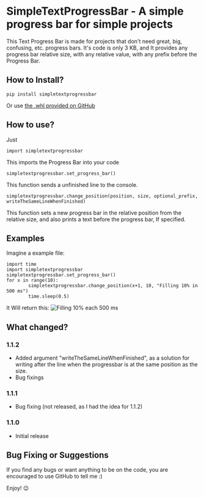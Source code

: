 
# SimpleTextProgressBar - A simple progress bar for simple projects  
This Text Progress Bar is made for projects that don't need great, big, confusing, etc. progress bars. It's code is only 3 KB, and It provides any progress bar relative size, with any relative value, with any prefix before the Progress Bar. 

## How to Install?  
    pip install simpletextprogressbar  
Or use [the .whl provided on GitHub](https://github.com/Inky1003/SimpleTextProgressBar/releases)

## How to use?  
Just  
  

    import simpletextprogressbar  

  
This imports the Progress Bar into your code  
  

    simpletextprogressbar.set_progress_bar()  

  
This function sends a unfinished line to the console.  
  

    simpletextprogressbar.change_position(position, size, optional_prefix, writeTheSameLineWhenFinished)  

  
This function sets a new progress bar in the relative position from the relative size, and also prints a text before the progress bar, If specified.  

## Examples
Imagine a example file:

    import time  
    import simpletextprogressbar  
    simpletextprogressbar.set_progress_bar()
    for x in range(10):  
            simpletextprogressbar.change_position(x+1, 10, "Filling 10% in 500 ms")  
            time.sleep(0.5)

  It Will return this:
![Filling 10% each 500 ms](https://i.imgur.com/4JTkGyp.gif)

## What changed?  
  
### 1.1.2  
  
- Added argument "writeTheSameLineWhenFinished", as a solution for writing after the line when the progressbar is at the same position as the size.
- Bug fixings
  
### 1.1.1  
  
- Bug fixing (not released, as I had the idea for 1.1.2)  
  
### 1.1.0  
  
- Initial release  
  
## Bug Fixing or Suggestions
  
If you find any bugs or want anything to be on the code, you are encouraged to use GitHub to tell me :)
  
Enjoy! 😉